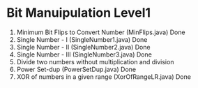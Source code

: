# Bit Manuipulation Level1

1. Minimum Bit Flips to Convert Number (MinFlips.java) Done
2. Single Number - I (SingleNumber1.java) Done
3. Single Number - II (SingleNumber2.java) Done
4. Single Number - III (SingleNumber3.java) Done
5. Divide two numbers without multiplication and division
6. Power Set-dup (PowerSetDup.java) Done
7. XOR of numbers in a given range (XorOfRangeLR.java) Done